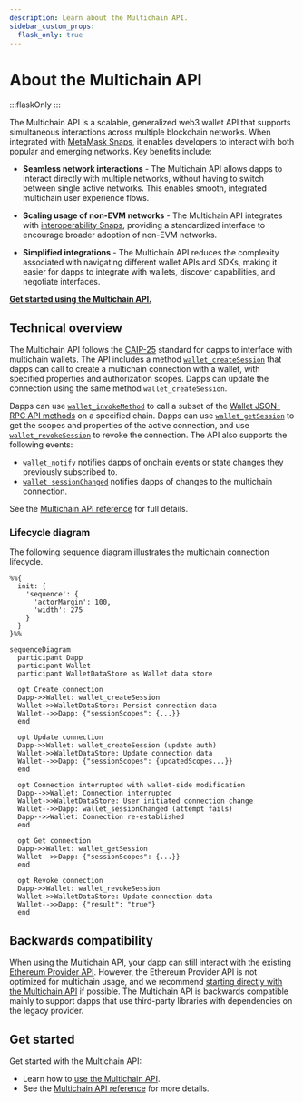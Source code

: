 ```yaml
---
description: Learn about the Multichain API.
sidebar_custom_props:
  flask_only: true
---
```


# About the Multichain API

:::flaskOnly
:::

The Multichain API is a scalable, generalized web3 wallet API that supports simultaneous
interactions across multiple blockchain networks.
When integrated with [MetaMask Snaps](/snaps), it enables developers to interact with both popular
and emerging networks.
Key benefits include:

- **Seamless network interactions** - The Multichain API allows dapps to interact directly with
  multiple networks, without having to switch between single active networks.
  This enables smooth, integrated multichain user experience flows.

- **Scaling usage of non-EVM networks** - The Multichain API integrates with
  [interoperability Snaps](https://snaps.metamask.io/explore/), providing a standardized interface
  to encourage broader adoption of non-EVM networks.

- **Simplified integrations** - The Multichain API reduces the complexity associated with navigating
  different wallet APIs and SDKs, making it easier for dapps to integrate with wallets, discover
  capabilities, and negotiate interfaces.

[**Get started using the Multichain API.**](../how-to/manage-networks/use-multichain.md)

## Technical overview

The Multichain API follows the [CAIP-25](https://github.com/ChainAgnostic/CAIPs/blob/main/CAIPs/caip-25.md)
standard for dapps to interface with multichain wallets.
The API includes a method [`wallet_createSession`](../reference/multichain-api.md#wallet_createsession)
that dapps can call to create a multichain connection with a wallet, with specified properties and
authorization scopes.
Dapps can update the connection using the same method `wallet_createSession`.

Dapps can use [`wallet_invokeMethod`](../reference/multichain-api.md#wallet_invokemethod) to
call a subset of the [Wallet JSON-RPC API methods](../reference/json-rpc-methods/index.md) on
a specified chain.
Dapps can use [`wallet_getSession`](../reference/multichain-api.md#wallet_getsession) to get
the scopes and properties of the active connection, and use
[`wallet_revokeSession`](../reference/multichain-api.md#wallet_revokesession) to revoke the connection.
The API also supports the following events:

- [`wallet_notify`](../reference/multichain-api.md#wallet_notify) notifies dapps of onchain events or state changes they previously subscribed to.
- [`wallet_sessionChanged`](../reference/multichain-api.md#wallet_sessionchanged) notifies dapps of changes to the multichain connection.

See the [Multichain API reference](../reference/multichain-api.md) for full details.

### Lifecycle diagram

The following sequence diagram illustrates the multichain connection lifecycle.

```mermaid
%%{
  init: {
    'sequence': {
      'actorMargin': 100,
      'width': 275
    }
  }
}%%

sequenceDiagram
  participant Dapp
  participant Wallet
  participant WalletDataStore as Wallet data store
  
  opt Create connection
  Dapp->>Wallet: wallet_createSession
  Wallet->>WalletDataStore: Persist connection data
  Wallet-->>Dapp: {"sessionScopes": {...}}
  end
  
  opt Update connection
  Dapp->>Wallet: wallet_createSession (update auth)
  Wallet->>WalletDataStore: Update connection data
  Wallet-->>Dapp: {"sessionScopes": {updatedScopes...}}
  end
  
  opt Connection interrupted with wallet-side modification
  Dapp-->>Wallet: Connection interrupted
  Wallet->>WalletDataStore: User initiated connection change
  Wallet-->>Dapp: wallet_sessionChanged (attempt fails)
  Dapp-->>Wallet: Connection re-established
  end
  
  opt Get connection
  Dapp->>Wallet: wallet_getSession
  Wallet-->>Dapp: {"sessionScopes": {...}}
  end

  opt Revoke connection
  Dapp->>Wallet: wallet_revokeSession
  Wallet->>WalletDataStore: Update connection data
  Wallet-->>Dapp: {"result": "true"}
  end
```

## Backwards compatibility

When using the Multichain API, your dapp can still interact with the existing
[Ethereum Provider API](wallet-api.md#ethereum-provider-api).
However, the Ethereum Provider API is not optimized for multichain usage, and we recommend
[starting directly with the Multichain API](../how-to/manage-networks/use-multichain.md) if possible.
The Multichain API is backwards compatible mainly to support dapps that use third-party libraries
with dependencies on the legacy provider.

## Get started

Get started with the Multichain API:

- Learn how to [use the Multichain API](../how-to/manage-networks/use-multichain.md).
- See the [Multichain API reference](../reference/multichain-api.md) for more details.
